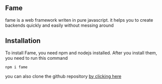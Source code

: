## Fame
 fame is a web framework writen in pure javascript. it helps you to create backends quickly and easily without messing around

## Installation

To install Fame, you need npm and nodejs installed.
After you install them, you need to run this command

`npm i fame`

you can also clone the github repository [by clicking here](https://github.com/divyanshuj877/fame)

